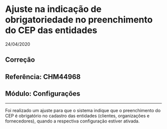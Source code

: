 # Ajuste na indicação de obrigatoriedade no preenchimento do CEP das entidades
24/04/2020
## Correção
## Referência: CHM44968
## Módulo: Configurações
***

Foi realizado um ajuste para que o sistema indique que o preenchimento do CEP é obrigatório no cadastro das entidades (clientes, organizações e fornecedores), quando a respectiva configuração estiver ativada.
